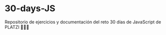 # 30-days-JS
Repositorio de ejercicios y documentación del reto 30 días de JavaScript de PLATZI  💚💚💚
